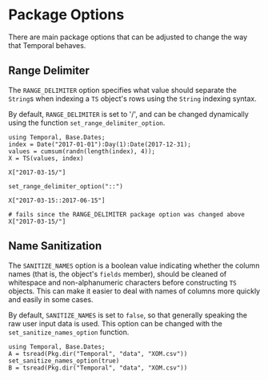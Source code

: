 # Package Options
There are main package options that can be adjusted to change the way that Temporal behaves.

## Range Delimiter
The `RANGE_DELIMITER` option specifies what value should separate the `String`s when indexing a `TS` object's rows using the `String` indexing syntax.

By default, `RANGE_DELIMITER` is set to '/', and can be changed dynamically using the function `set_range_delimiter_option`.

```@example
using Temporal, Base.Dates;
index = Date("2017-01-01"):Day(1):Date(2017-12-31);
values = cumsum(randn(length(index), 4));
X = TS(values, index)

X["2017-03-15/"]

set_range_delimiter_option("::")

X["2017-03-15::2017-06-15"]

# fails since the RANGE_DELIMITER package option was changed above
X["2017-03-15/"]
```

## Name Sanitization
The `SANITIZE_NAMES` option is a boolean value indicating whether the column names (that is, the object's `fields` member), should be cleaned of whitespace and non-alphanumeric characters before constructing `TS` objects. This can make it easier to deal with names of columns more quickly and easily in some cases.

By default, `SANITIZE_NAMES` is set to `false`, so that generally speaking the raw user input data is used. This option can be changed with the `set_sanitize_names_option` function.

```@example
using Temporal, Base.Dates;
A = tsread(Pkg.dir("Temporal", "data", "XOM.csv"))
set_sanitize_names_option(true)
B = tsread(Pkg.dir("Temporal", "data", "XOM.csv"))
```